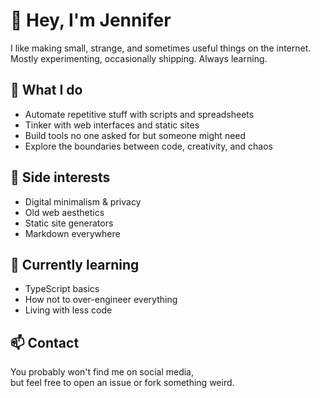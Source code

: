# 🌿 Hey, I'm Jennifer

I like making small, strange, and sometimes useful things on the internet.  
Mostly experimenting, occasionally shipping. Always learning.

## 🧩 What I do
- Automate repetitive stuff with scripts and spreadsheets  
- Tinker with web interfaces and static sites  
- Build tools no one asked for but someone might need  
- Explore the boundaries between code, creativity, and chaos  

## 🧪 Side interests
- Digital minimalism & privacy
- Old web aesthetics
- Static site generators
- Markdown everywhere

## 📎 Currently learning
- TypeScript basics  
- How not to over-engineer everything  
- Living with less code

## 📫 Contact
You probably won't find me on social media,  
but feel free to open an issue or fork something weird.
